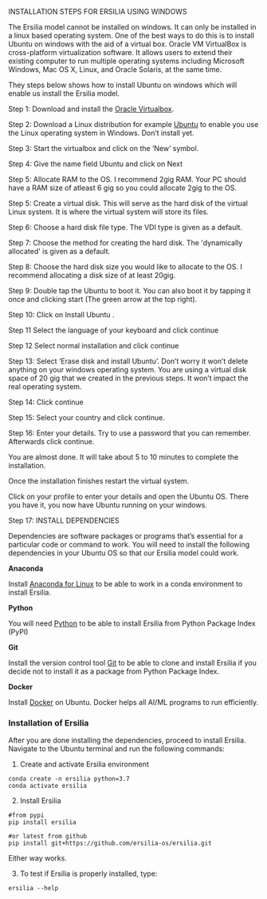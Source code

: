 
INSTALLATION STEPS FOR ERSILIA USING WINDOWS

The Ersilia model cannot be installed on windows. It can only be installed in a linux based operating system. One of the best ways to do this is to install Ubuntu on windows with the aid of a virtual box.  Oracle VM VirtualBox is cross-platform virtualization software. It allows users to extend their existing computer to run multiple operating systems including Microsoft Windows, Mac OS X, Linux, and Oracle Solaris, at the same time.

They steps below shows how to install Ubuntu on windows which will enable us install the Ersilia model.

Step 1:
Download and install the [Oracle Virtualbox](https://www.virtualbox.org/wiki/Downloads).

Step 2:
Download a Linux distribution for example [Ubuntu](https://ubuntu.com/download/desktop) to enable you use the Linux operating system in Windows. Don’t install yet.

Step 3:
Start the virtualbox and click on the ‘New’ symbol.
 







Step 4:
Give the name field Ubuntu and click on Next
 

Step 5:
Allocate RAM to the OS. I recommend 2gig RAM.  Your PC should have a RAM size  of atleast 6 gig so you could allocate 2gig to the OS.

 

Step 5:
Create a virtual disk. This will serve as the hard disk of the virtual Linux system. It is where the virtual system will store its files.

 










Step 6:
Choose a hard disk file type. The VDI type is given as a default.
 











Step 7:
Choose the method for creating the hard disk. The 'dynamically allocated' is given as a default.
 








Step 8:
Choose the hard disk size you would like to allocate to the OS. I recommend allocating a disk size of at least 20gig.
 









Step 9:
Double tap the Ubuntu to boot it. You can also boot it by tapping it once and clicking start (The green arrow at the top right).
 









Step 10:
Click on Install Ubuntu .
 















Step 11
Select the language of your keyboard and click continue
 















Step 12
Select  normal installation and click continue
 














Step 13:
Select ‘Erase disk and install Ubuntu’. Don’t worry it won’t delete anything on your windows operating system. You are using a virtual disk space of 20 gig that we created in the previous steps. It won’t impact the real operating system.
 













Step 14:
Click continue
 



Step 15:
Select your country and click continue.
 





Step 16:
Enter your details. Try to use a password that you can remember. Afterwards click continue.
 


You are almost done. It will take about 5 to 10 minutes to complete the installation.
 




Once the installation finishes restart the virtual system.
 


Click on your profile to enter your details and open the Ubuntu OS. There you have it, you now have Ubuntu running on your windows.

 




Step 17:      INSTALL DEPENDENCIES

Dependencies are software packages or programs that’s essential for a particular code or command to work. You will need to install the following dependencies in your Ubuntu OS so that our Ersilia model could work.

**Anaconda**

Install [Anaconda for Linux](https://docs.conda.io/projects/conda/en/latest/user-guide/install/linux.html) to be able to work in a conda environment to install Ersilia. 

**Python**

You will need [Python](https://docs.python-guide.org/starting/install3/linux/) to be able to install Ersilia from Python Package Index (PyPI)

**Git**

Install the version control tool [Git](https://git-scm.com/download/linux) to be able to clone and install Ersilia if you decide not to install it as a package from Python Package Index. 

**Docker**

Install [Docker]( https://runnable.com/docker/install-docker-on-linux) on Ubuntu. Docker helps all AI/ML programs to run efficiently.

### Installation of Ersilia

After you are done installing the dependencies, proceed to install Ersilia. Navigate to the Ubuntu terminal and run the following commands:
1. Create and activate Ersilia environment
```
conda create -n ersilia python=3.7
conda activate ersilia
```
2. Install Ersilia
```
#from pypi
pip install ersilia

#or latest from github
pip install git+https://github.com/ersilia-os/ersilia.git
```
Either way works.

3. To test if Ersilia is properly installed, type:
```
ersilia --help
```





